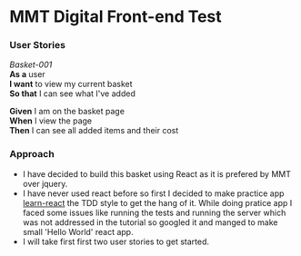 # MMT Digital Front-end Test

### User Stories

*Basket-001*  
**As a** user  
**I want** to view my current basket  
**So that** I can see what I've added  

**Given** I am on the basket page  
**When** I view the page  
**Then** I can see all added items and their cost  

### Approach

* I have decided to build this basket using React as it is prefered by MMT over jquery. 
* I have never used react before so first I decided to make practice app [learn-react](https://github.com/reenz/learn-react ) the TDD style to get the hang of it. While doing pratice app I faced some issues like running the tests and running the server which was not addressed in the tutorial so googled it and manged to make small 'Hello World' react app.
* I will take first first two user stories to get started.